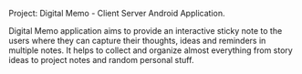 Project: Digital Memo - Client Server Android Application.

Digital Memo application aims to provide an interactive sticky note to the users where they can capture their thoughts, ideas and reminders in multiple notes. It helps to collect and organize almost everything from story ideas to project notes and random personal stuff.

